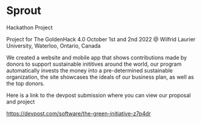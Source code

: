 # Sprout
 Hackathon Project

Project for The GoldenHack 4.0
October 1st and 2nd 2022
@ Wilfrid Laurier University, Waterloo, Ontario, Canada

We created a website and mobile app that shows contributions made by donors to support sustainable inititives around the world, our program automatically invests the money into a pre-determined sustainable organization, the site showcases the ideals of our business plan, as well as the top donors.

Here is a link to the devpost submission where you can view our proposal and project

https://devpost.com/software/the-green-initiative-z7p4dr
